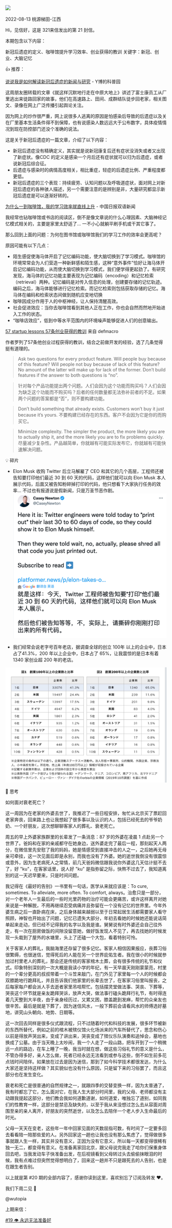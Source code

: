 ![](../../asset/images/20-titian.jpeg)

2022-08-13 桃源梯田-江西

Hi，见信好，这是 321来信发出的第 21 封信。

本期包含以下内容：

新冠后遗症的定义、咖啡馆提升学习效率、创业获得的教训
关键字：新冠、创业、大脑记忆

👍 推荐：


[说说我是如何解读新冠后遗症的新闻与研究](https://mp.weixin.qq.com/s/YSBXbXHGVzyTaSDNJtoxcA) - Y博的科普园

这周朋友圈转载的文章《就这样沉默地行走在中原大地上》讲述了富士康员工从厂里逃出来徒路回家的故事，他们在高速路上、田间、成群结队徒步回老家，相关图文、录像在网上广泛传播引起舆论关注。

因为网上的炒作很严重，网上说很多人逃离的原因是怕感染后导致的后遗症以及关在厂里基本生活条件得不到保障，也有说感染人数远远大于公布数字，具体疫情情况到现在防控部门还没个准确的说法。

这是关于新冠后遗症的一篇文章，介绍了以下内容：

- 新冠后遗症没有精确定义，其实就是说新冠康复后还有症状没消失或者又出现了新症状。像CDC 的定义是感染一个月后还有症状就可以归为后遗症，或者说新冠后综合征。
- 后遗症与感染时的病情高度相关，相比重症，轻症的后遗症比例、严重程度都更低。
- 新冠后遗症的三个表现：持续疲劳、认知问题以及呼吸道症状，面对网上对新冠后遗症的各种骇人描述，另一个需要注意的是辨别是非，大量研究都显示新冠后遗症是可以逐渐好转的。


[为什么一到咖啡馆，我的学习效率就直线上升](https://mp.weixin.qq.com/s/S5Rg0IxqpKoDYC5PoJXA3w) - 中国日报双语新闻

我经常也钻咖啡馆或书店的阅读区，倒不是像文章说的什么心理因素、大脑神经记忆模式相关的，主要是家里太舒适了... 一不小心就躺平刷手机或干其它事了。

那么回到上面的问题：为何在图书馆或咖啡馆我们的学习工作的效率会更高呢？

原因可能有以下几点：

- 陌生感促使海马体开启了记忆编码功能，使大脑切换到了学习模式。咖啡馆的环境常常会为人们营造一种新鲜感和陌生感，这种“意外事件”恰好让海马体开启记忆编码功能，从而使大脑切换到学习模式，我们便学得更起劲了。有研究发现，海马体的记忆功能主要表现为记忆编码（encoding）和记忆检索（retrieval）两种。记忆编码是对传入信息的处理，创建要存储的记忆轨迹。编码之后，海马体能够进行记忆检索。而记忆检索则包括获取存储的记忆。海马体在编码和检索状态间做到随机应变地切换
- 咖啡因成分作用于人的中枢神经，让人保持清醒高效。
- 社会促进效应：当你去咖啡馆看到其他人正在工作，你也会自然而然地开始进入工作的状态。
- “咖啡店效应”，低到中等水平范围内的环境噪声能够促进人们的创意输出。

[57 startup lessons 57条创业获得的教训](https://www.defmacro.org/2013/07/23/startup-lessons.html?) 来自 defmacro

作者罗列了57条他创业过程获得的教训，结合之前做开发的经验，选了几条觉得挺有道理的。

> Ask two questions for every product feature. Will people buy because of this feature? Will people not buy because of lack of this feature? No amount of the latter will make up for lack of the former. Don’t build features if the answer to both questions is “no”.

> 针对每个产品功能提出两个问题。人们会因为这个功能而购买吗？人们会因为缺乏这个功能而不购买吗？后者的任何数量都无法弥补前者的不足。如果两个问题的答案都是“否”，则不要构建功能。

> Don’t build something that already exists. Customers won’t buy it just because it’s yours.
 不要构建已经存在的东西。客户不会因为它是你的而购买它。

> Minimize complexity. The simpler the product, the more likely you are to actually ship it, and the more likely you are to fix problems quickly.
> 尽量减少复杂性。产品越简单，你就越有可能实际发布它，你就越有可能快速解决问题。

💡 碎片
- Elon Musk 收购 Twitter 后立马解雇了 CEO 和其它的几个高层，工程师还被告知要打印他们最近 30 到 60 天的代码，这样他们就可以向 Elon Musk 本人展示代码，后面又被告知粉碎掉打印的代码，他只想看下大家执行任务的效率... 不过也有报道说是假新闻，只是万圣节恶作剧。
![](./../../asset/images/20-elon-musk.png)

- 我们经常会说老字号百年老店，据调查全球的创立 100年 以上的企业中，日本占了41.3%，200 年以上企业中，日本占了 65%，让我震惊的是日本有着 1340 家创业超 200 年的老店。

![](./../../asset/images/20-jp-store.png)

👀 思考

如何面对衰老死亡？

这一周因为在老家的外婆去世了，我推迟了一些日程安排，匆忙从北京买了票赶回老家奔丧，回来路上也让我想起了很多事以及认识的人，包括已经死去的爷爷奶奶、一个好朋友，这次想聊聊客家人的葬礼、衰老死亡。

周五的早上外婆家族群里的长辈发了一条消息：87 岁的外婆在凌晨 1 点赴另一个世界了。爸妈和在家的亲戚都守在她身边，送外婆走完了最后一程，那刻起天人两分，在微信里先安慰了我的妈妈，她是情感受到直接冲击的人之一，之后她再无母亲可牵挂，这一次见面后即是永别，而我也没有了外婆。她的逝世我倒没有很震惊或意外，因为生老病死人之常情，前几天爸妈微信跟我说你外婆这几天估计挺不去了，好 "ku"，在客家话里，说人好 "ku" 是指弥留之际，快熬不过去了，我知道离别的这一天迟早要来，只是时间问题。

我记得在《最好的告别》一书里有一句话，医学从来就应该是：To cure, sometimes. To alleviate, more often. To comfort, always。治愈只是一部分，对一个老年人一生最后的一些时光里药物的治疗可能会更痛苦，或许这样离开对她来说是一种解脱，不用再继续忍受病痛并且弥留在一个没有记忆的世界里。今年外婆生病之后一直卧病在床，之后身体越来越弱以至于日常起居生活都需要家人看守照顾，神智也开始出了问题，记忆已遗失大部分，年初去看她的时候她还能说话简单起来走动，但已经不记得我的名字以及我是谁。舅舅说有时外婆还会自己往外走，有一次在厨房做饭的间隙没留意她，做好饭发现人不见了，再去找她的时候发现一头栽到了屋外的水塘里，头上了还磕一个大包，看着特别可怜。

关于客家人的葬礼，我脑海里还存留了很多记忆。客家人相信因果报应，丧葬习俗很繁缛，也很迷信，觉得死后的人能在另一个世界庇佑生者。我在很小的时候就参加过村里老人的葬礼，那会还是传统的客家棺木土葬，会有很多传统的礼节和仪式。印象特别深刻的一次大概是我读小学的年纪，有一天早晨天刚刚蒙蒙亮，村里的一个辈分更高的叔叔带着一个斗笠来敲门，在门外见了家里每一个人的时候都会双膝跪地行跪拜礼，并且告诉我们他家里的长辈去世了，在客家习俗里叫报丧，之后每家每户都会派人手去逝者家里吊唁帮忙。包括摆灵堂做法事、哭丧、下葬等，哭丧这个环节就是亲友跪拜哭诉，放声大哭，做法事行磕头跪拜行礼节，有时得连着几天整到大半夜，由于亲身经历过，又累又困，膝盖跪到发麻，帮忙的众亲友也很辛苦。最后是就是下葬了，因为迷信风水，一般下葬前会请看风水的师傅选好墓地，讲究山头朝向、地势、日期等。

这一次回去同样是很多仪式跟流程，只不过随着时代和科技的发展，很多环节被新的东西所替代，例如之前的棺木被殡仪馆火化场派来的汽车所替代了，思念和伤心以前是得放声哭出来，变成了讲出来，哭丧变成了殡仪乐队演奏和追悼会，墓地也换成了公墓。由于当天晚上太吵闹，我一个人走了一段山路，把车开到了一个稍微远一点的路边，在车上睡了一晚，我当时就在想，做这些习俗礼节的意义是什么，不管办得多好，亲人怎么做，死者已经永远无法看到或参与这些，倒不如生前多花点钱时间陪伴。如果放在过去是因为迷信，那到了如今科学技术都很发达，为什么大家还是坚持这样做？其实貌似也没有什么原因，只是留下来的习俗罢了，而且这部分也在发生变化。

衰老和死亡是很普通的自然规律之一，就跟四季的交替变换一样，因为太普通了，我有时都忘了它，怎么面对它，在我人生大部分时间里，我的父母、老师都没有主动跟我提起这部分，他们教会我如何道歉道谢，如何道爱，唯独忘了道别，如同我们的性教育一样，这部分是禁忌及缺失的，以至于我从来没想过怎么去从容面对周围至亲的亲人离开，好朋友的突然逝世，以及怎么去陪伴一个老人步入生命最后的时光。

父母一天天在变老，这些年一年中回家见面的天数屈指可数，有时间了一定要多回去看看陪一陪那些爱的人。另外回家这一趟也让我也没有那么焦虑了，觉得做很多事就跟人生一样，其实并没有意义，正因为没有它意义，所以每一天都变得很稀有独一无二，都变得有意义。在准备离家回北京，跟父母说完我走了哈你们保重身体回去吧，当我发动车子快准备出发，在后视镜看到父母转过头去偷偷抹眼泪的时候，我有点难过但突然觉得想明白了，回来这一趟并不只是跟死去的人告别，也是在跟生者告别。

以上就是第 #20 期的全部内容了，感谢你读到这里，喜欢别忘了订阅及转发 ❤️。

我们下周二见 👋

@wutopia


上期来信：

[#19 👁️ 永远无法准备好](https://321laixin.zhubai.love/posts/2194313892497223680)

